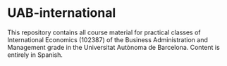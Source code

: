 # UAB-international
This repository contains all course material for practical classes of International Economics (102387) of the Business Administration and Management grade in the Universitat Autònoma de Barcelona. Content is entirely in Spanish.
